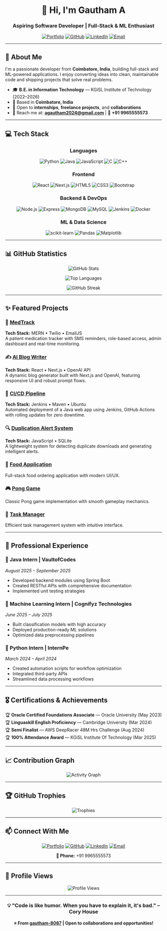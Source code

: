 <div align="center">
  
# 👋 Hi, I'm Gautham A

### Aspiring Software Developer | Full-Stack & ML Enthusiast

[![Portfolio](https://img.shields.io/badge/Portfolio-667eea?style=for-the-badge&logo=vercel&logoColor=white)](https://gautham037.vercel.app/)
[![GitHub](https://img.shields.io/badge/GitHub-181717?style=for-the-badge&logo=github&logoColor=white)](https://github.com/gautham-8087)
[![LinkedIn](https://img.shields.io/badge/LinkedIn-0077B5?style=for-the-badge&logo=linkedin&logoColor=white)](https://www.linkedin.com/in/gautham-a-6a8466247)
[![Email](https://img.shields.io/badge/Email-D14836?style=for-the-badge&logo=gmail&logoColor=white)](mailto:agautham2024@gmail.com)

</div>

---

## 🚀 About Me

I'm a passionate developer from **Coimbatore, India**, building full-stack and ML-powered applications. I enjoy converting ideas into clean, maintainable code and shipping projects that solve real problems.

- 🎓 **B.E. in Information Technology** — KGiSL Institute of Technology (2022–2026)
- 📍 Based in **Coimbatore, India**
- 💼 Open to **internships**, **freelance projects**, and **collaborations**
- 📧 Reach me at: **agautham2024@gmail.com** | 📱 **+91 9965555573**

---

## 💻 Tech Stack

<div align="center">

### Languages
![Python](https://img.shields.io/badge/Python-3776AB?style=for-the-badge&logo=python&logoColor=white)
![Java](https://img.shields.io/badge/Java-ED8B00?style=for-the-badge&logo=openjdk&logoColor=white)
![JavaScript](https://img.shields.io/badge/JavaScript-F7DF1E?style=for-the-badge&logo=javascript&logoColor=black)
![C](https://img.shields.io/badge/C-00599C?style=for-the-badge&logo=c&logoColor=white)
![C++](https://img.shields.io/badge/C++-00599C?style=for-the-badge&logo=cplusplus&logoColor=white)

### Frontend
![React](https://img.shields.io/badge/React-20232A?style=for-the-badge&logo=react&logoColor=61DAFB)
![Next.js](https://img.shields.io/badge/Next.js-000000?style=for-the-badge&logo=nextdotjs&logoColor=white)
![HTML5](https://img.shields.io/badge/HTML5-E34F26?style=for-the-badge&logo=html5&logoColor=white)
![CSS3](https://img.shields.io/badge/CSS3-1572B6?style=for-the-badge&logo=css3&logoColor=white)
![Bootstrap](https://img.shields.io/badge/Bootstrap-563D7C?style=for-the-badge&logo=bootstrap&logoColor=white)

### Backend & DevOps
![Node.js](https://img.shields.io/badge/Node.js-43853D?style=for-the-badge&logo=nodedotjs&logoColor=white)
![Express](https://img.shields.io/badge/Express-000000?style=for-the-badge&logo=express&logoColor=white)
![MongoDB](https://img.shields.io/badge/MongoDB-4EA94B?style=for-the-badge&logo=mongodb&logoColor=white)
![MySQL](https://img.shields.io/badge/MySQL-00000F?style=for-the-badge&logo=mysql&logoColor=white)
![Jenkins](https://img.shields.io/badge/Jenkins-D24939?style=for-the-badge&logo=jenkins&logoColor=white)
![Docker](https://img.shields.io/badge/Docker-2496ED?style=for-the-badge&logo=docker&logoColor=white)

### ML & Data Science
![scikit-learn](https://img.shields.io/badge/scikit--learn-F7931E?style=for-the-badge&logo=scikit-learn&logoColor=white)
![Pandas](https://img.shields.io/badge/Pandas-150458?style=for-the-badge&logo=pandas&logoColor=white)
![Matplotlib](https://img.shields.io/badge/Matplotlib-11557c?style=for-the-badge&logo=python&logoColor=white)

</div>

---

## 📊 GitHub Statistics

<div align="center">
  
![GitHub Stats](https://github-readme-stats.vercel.app/api?username=gautham-8087&show_icons=true&theme=radical&hide_border=true&bg_color=0D1117&title_color=667eea&icon_color=764ba2&text_color=ffffff)

![Top Languages](https://github-readme-stats.vercel.app/api/top-langs/?username=gautham-8087&layout=compact&theme=radical&hide_border=true&bg_color=0D1117&title_color=667eea&text_color=ffffff)

![GitHub Streak](https://github-readme-streak-stats.herokuapp.com/?user=gautham-8087&theme=radical&hide_border=true&background=0D1117&ring=667eea&fire=764ba2&currStreakLabel=764ba2)

</div>

---

## ✨ Featured Projects

### 🏥 [MedTrack](https://github.com/gautham-8087)
**Tech Stack:** MERN • Twilio • EmailJS  
A patient medication tracker with SMS reminders, role-based access, admin dashboard and real-time monitoring.

### ✍️ [AI Blog Writer](https://github.com/gautham-8087)
**Tech Stack:** React • Next.js • OpenAI API  
A dynamic blog generator built with Next.js and OpenAI, featuring responsive UI and robust prompt flows.

### 🔄 [CI/CD Pipeline](https://github.com/gautham-8087)
**Tech Stack:** Jenkins • Maven • Ubuntu  
Automated deployment of a Java web app using Jenkins, GitHub Actions with rolling updates for zero downtime.

### 🔍 [Duplication Alert System](https://github.com/gautham-8087)
**Tech Stack:** JavaScript • SQLite  
A lightweight system for detecting duplicate downloads and generating intelligent alerts.

### 🍔 [Food Application](https://github.com/gautham-8087/Food-Application)
Full-stack food ordering application with modern UI/UX.

### 🎮 [Pong Game](https://github.com/gautham-8087/Pong-Game)
Classic Pong game implementation with smooth gameplay mechanics.

### 📝 [Task Manager](https://github.com/gautham-8087/Task-Manager)
Efficient task management system with intuitive interface.

---

## 💼 Professional Experience

### 🔹 Java Intern | **VaultofCodes**
*August 2025 – September 2025*
- Developed backend modules using Spring Boot
- Created RESTful APIs with comprehensive documentation
- Implemented unit testing strategies

### 🔹 Machine Learning Intern | **Cognifyz Technologies**
*June 2025 – July 2025*
- Built classification models with high accuracy
- Deployed production-ready ML solutions
- Optimized data preprocessing pipelines

### 🔹 Python Intern | **InternPe**
*March 2024 – April 2024*
- Created automation scripts for workflow optimization
- Integrated third-party APIs
- Streamlined data processing workflows

---

## 🎖️ Certifications & Achievements

🏆 **Oracle Certified Foundations Associate** — Oracle University (May 2023)  
🏆 **Linguaskill English Proficiency** — Cambridge University (Mar 2024)  
🏆 **Semi Finalist** — AWS DeepRacer 48M Hrs Challenge (Aug 2024)  
🏆 **100% Attendance Award** — KGiSL Institute Of Technology (Mar 2025)

---

## 📈 Contribution Graph

<div align="center">

![Activity Graph](https://github-readme-activity-graph.vercel.app/graph?username=gautham-8087&theme=react-dark&hide_border=true&area=true&bg_color=0D1117&color=667eea&line=764ba2&point=667eea)

</div>

---

## 🏆 GitHub Trophies

<div align="center">

![Trophies](https://github-profile-trophy.vercel.app/?username=gautham-8087&theme=radical&no-frame=true&no-bg=true&margin-w=4&row=1)

</div>

---

## 📫 Connect With Me

<div align="center">

[![Portfolio](https://img.shields.io/badge/🌐_Portfolio-Visit_Site-667eea?style=for-the-badge)](https://gautham037.vercel.app/)
[![GitHub](https://img.shields.io/badge/💻_GitHub-Follow-181717?style=for-the-badge)](https://github.com/gautham-8087)
[![LinkedIn](https://img.shields.io/badge/💼_LinkedIn-Connect-0077B5?style=for-the-badge)](https://www.linkedin.com/in/gautham-a-6a8466247)
[![Email](https://img.shields.io/badge/📧_Email-Contact-D14836?style=for-the-badge)](mailto:agautham2024@gmail.com)

**📱 Phone:** +91 9965555573

</div>

---

## 💭 Profile Views

<div align="center">

![Profile Views](https://komarev.com/ghpvc/?username=gautham-8087&color=667eea&style=for-the-badge&label=PROFILE+VIEWS)

</div>

---

<div align="center">

### 💡 "Code is like humor. When you have to explain it, it's bad." – Cory House

**⭐ From [gautham-8087](https://github.com/gautham-8087) | Open to collaborations and opportunities!**

</div>
